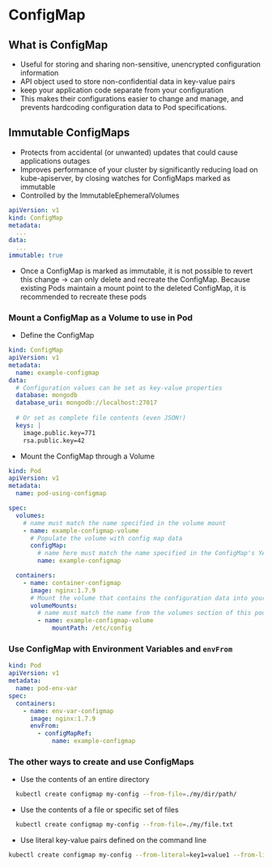 # ConfigMap

## What is ConfigMap

- Useful for storing and sharing non-sensitive, unencrypted configuration information
- API object used to store non-confidential data in key-value pairs
- keep your application code separate from your configuration
- This makes their configurations easier to change and manage, and prevents hardcoding configuration data to Pod specifications.

## Immutable ConfigMaps

- Protects from accidental (or unwanted) updates that could cause applications outages
- Improves performance of your cluster by significantly reducing load on kube-apiserver, by closing watches for ConfigMaps marked as immutable
- Controlled by the ImmutableEphemeralVolumes

```yaml
apiVersion: v1
kind: ConfigMap
metadata:
  ...
data:
  ...
immutable: true
```

- Once a ConfigMap is marked as immutable, it is not possible to revert this change -> can only delete and recreate the ConfigMap. Because existing Pods maintain a mount point to the deleted ConfigMap, it is recommended to recreate these pods

### Mount a ConfigMap as a Volume to use in Pod

- Define the ConfigMap

```yaml
kind: ConfigMap 
apiVersion: v1 
metadata:
  name: example-configmap 
data:
  # Configuration values can be set as key-value properties
  database: mongodb
  database_uri: mongodb://localhost:27017
  
  # Or set as complete file contents (even JSON!)
  keys: | 
    image.public.key=771 
    rsa.public.key=42
```

- Mount the ConfigMap through a Volume

```yaml
kind: Pod 
apiVersion: v1 
metadata:
  name: pod-using-configmap 

spec:
  volumes:
    # name must match the name specified in the volume mount
    - name: example-configmap-volume
      # Populate the volume with config map data
      configMap:
        # name here must match the name specified in the ConfigMap's YAML 
        name: example-configmap

  containers:
    - name: container-configmap
      image: nginx:1.7.9
      # Mount the volume that contains the configuration data into your container filesystem
      volumeMounts:
        # name must match the name from the volumes section of this pod
        - name: example-configmap-volume
            mountPath: /etc/config
```

### Use ConfigMap with Environment Variables and `envFrom`

```yaml
kind: Pod 
apiVersion: v1 
metadata:
  name: pod-env-var 
spec:
  containers:
    - name: env-var-configmap
      image: nginx:1.7.9 
      envFrom:
        - configMapRef:
            name: example-configmap
```

### The other ways to create and use ConfigMaps

- Use the contents of an entire directory 
  
```sh
  kubectl create configmap my-config --from-file=./my/dir/path/
```

- Use the contents of a file or specific set of files

```sh
  kubectl create configmap my-config --from-file=./my/file.txt
```

- Use literal key-value pairs defined on the command line 

```sh
kubectl create configmap my-config --from-literal=key1=value1 --from-literal=key2=value2
```
